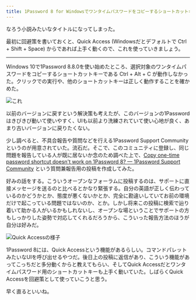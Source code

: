 ```yaml
---
title: 1Password 8 for Windowsでワンタイムパスワードをコピーするショートカットキーが動かない件
---
```

なろう小説みたいなタイトルになってしまった。

最初に回避策を書いておくと、Quick Access (Windowsだとデフォルトで Ctrl + Shift + Space) からであれば上手く動くので、これを使っていきましょう。

* * *

Windows 10で1Password 8.8.0を使い始めたところ、選択対象のワンタイムパスワードをコピーするショートカットキーである Ctrl + Alt + C が動作しなかった。クリックでの実行や、他のショートカットキーは正しく動作することを確かめた。

![](https://lh3.googleusercontent.com/docs/ADP-6oHUeoZrLKkmy2OMt5evfzTJkZPju-7uBRTVcjhLnIPgtz014QrFPY7onEqa5GbcsiJbXft1pUVI-iM9JYHFtZngEXNxmb0ntmpwr-1ADxsoXibvrjMN_4vx5CLTzp779MIwQDfXYXR0qUl-0z5061YpQ3wJTxxvvzmqy7rJV7hoCfpREO5ZkLM9KM_s8oVGrgT1YQ94ZE0S5xFnKTPuwglWoFHxw5lcPcBf0O8euq8Dk9Euhawif5tOmIJMQPRah-tpbTq1mhwsMnSRWyY7EhqReSPu5qj0FXUKc6PJJMnkKmselE7Hh7X_juXC5Zq8Fzmy3JdXRD8LA3eJBd2gVeLE5-eug4SZGln7e7nMbcMsSnSBwPaKNEs8s44He_gmkVmjcEhDnaw6QrbmFnGShKWTZmsnO6Lp5xSZi2sNKnd_WGj841iKiX2kqcPR8uqq4Qe-p16dBZ-2ILTjiXX4vsYXHvDKwYYE_Keg7EFeOKZlLtas9CywvPECZm1AOevjjNPbo1M-ogefGFG0rWuhwt2bjlTRRSCVQ9GW5fJIxFvSMnUlE063F8N1EgZsEu3bal0Bv0nKpA8-0XaD_dV2ivREUGrnqSfkwZpnLIYSN_0urTzfht-XAYQjFccd2_k1utrebaz8bVbtLeEhzPKF1AQuHiZGk94qufzy8NdUeZ-H_jzUO4yYg_0Hn-dRWBmBq51-MQy0BPRAprkeOFhzRIvnxsy95rnDen_Mo5wwWCCmHXpAmtq9072KBsuVHBXruAgKwP9iPF9Oe27RR7vZsO-erG7CX8bT6fcAftq7OKQ5pEYMX_PbdOSJF8Xmp9WHlBQbok4EuiEI_UE6kzqAZo__oSIOYV2Jfdp7_d44w5xe-Xocx8MufH0bJlP2Nq8oF_kJlcDBBSvdroKx460MuNa_RDNxsvxJ58-DMDW0CwvNtpL75lwWa9jnSqaNTC6Dau1iQU9h2C71hjmQcViBo-QDT8kMzvbZAeD6Lc602O8r0QB07TqighIPoEYGP75U734FptzOArUbqFbhf2rgVyg4FnfSKklgO1DEM5yqj126_X3E3_yV21ryL0V_yuRpDlAOuMqDKu1qwqFgisMpGntULYJdN7Ah_wvINkgHEkswM7u-DiErkdG3e1m5L-6xM1xnO-5INijTfdpriGiwTjmsnFIYFKIlgPZLRHFPEO40CKs55zs6DofniAdB2ZoSfvdDcHAOPvpttXiuxxIFnPkIfaP4K-TpesK7K3ZnXzplHgcWag "これ")

以前のバージョンに戻すという解決策も考えたが、このバージョンの1Passwordはきびきび動いて使いやすく、UIも以前より洗練されていて使い心地が良く、あまり古いバージョンに戻りたくない。

少し調べると、不具合報告や質問などを行える1Password Support Communityというのが用意されていた。流石だ。そこで、このコミュニティに登録し、同じ問題を報告している人が既に居ないか念のため調べた上で、[Copy one-time password shortcut doesn't work on 1Password 8? — 1Password Support Community](https://1password.community/discussion/comment/649927) という質問兼報告用の投稿を作成してみた。

好みの話をする。こういうオープンなフォーラムに投稿するのは、サポートに直接メッセージを送るのと比べるとかなり緊張する。自分の英語が正しく伝わっているのかどうかとか、態度が悪くないかとか、完全に勘違いしていてお前の環境だけで起こっている問題ではないのか、とか。しかし将来この投稿に検索で辿り着いて助かる人がいるかもしれないし、オープンな場ということでサポートの方もしっかりした姿勢で対応してくれるだろうから、こういった報告方法のほうが自分は好みだ。

![](https://lh3.googleusercontent.com/docs/ADP-6oEhDvRbd8XBCs3hVdNrj-8IQ79xLhZ1mN8Um1crIrzu1dNeUHq9uu9nP8G9tfEMkK-dp_WLe-OOtsld-cqZkan0Uxj5OWr7up8Dj8pE1iaGYFzgm648YqVmX3JA8bw8xCiq6nCdt5UDoy3lepYCBmLX0n945rbSDt_hRJxabyybP-l8N78EN4qPKKl_emYKx7FM1VPsrZ3Y9zXH9GqxUfN-jdiMaGSyk2WV8OGpcPRr6eP5yOQ6606xjFAp1bfPwPwDuNC-2K89LuUQWFnFKZRbzHQYixMsL4vyfJxCFWFRVIlkhDt-xt12UMNnnbGnKzFUGp06TS-kicFYowjFIYjetwbnJLvsBqm3gynqWvtHOxjSYhi8hQ5CfCEj4IqqXjOfKw7ycx9Y0zSxhHEKUOsB0O1BmMtPcEEKoWFqHZA9PvKq7kMN4i1Fg9xjLdKg-LUikkTDXClpxRFJYZrZ0ApNrRxI5HiY-cGYrbEReQKFrG7XlhfQiTZ0bVK7T5RxDVZ2KDwkqD40SUwxX3BznmiYnFsz3TVHco-qOeFuaj7S68Qi2jqGvDg8WKyJA24RGnOnSRYN41wL5pat0OkxxRSmxr_zbHy68mJNfrL6BUmY1CC2DWWilvn_RvOnACYaBYBCih9Iy8TNuOu34Wzeyb_glaEuj0W56dfyqKNAfIs2BowavYnvqYj3j_KeocXEigLlCKM9GHqajFvnMcZh9G_HuGOJDwlIaR54OPZk18H50feI4wpWxBbrbgqB8UpbVNA7zxOiCsATt28qfwIOTcQcRRF83eQRj4uR9-tyS1wCDVi6sH7G27ziOi8iiYwD03ShSxuzOgguhZxzKsQgn7KOfIcM5MLTO_YoLC7Xugr_EmqJCvsSp826msQwimy0m8-woaAtKHQWQ27DAq4VB0oIdjMY6f2YWbWjTrJGe-acvgq_MeSMMgqFQVD_uvaYcKYfMp-ARhif5v86lDnUbwclp-dhzFKhXCnwSz7kTppkYgKOpJc0lNzienYGPwYxz0iNEIzOZtpNObwC1y9j8N9kdYQDQpC2dUNn17A-dS-oBBAPwKcOdXDHk95GdWaRgXDhQOkl-RL6pxNkVKRDowAyWO39D2-np6vR-flb0HG0x95eBUpAJoqLyvjHnEnb8tGbe4ucqELGkecFSr_au799PTqMMegOPQvdd4HEwbkAlW5SG-M3W6rAl4PkzyZ3GGERiYLD1xuaYDhrvsMkPLi3jjPMVTj_PhCOkREMOOhiFJnV1w "Quick Accessの様子")

1Password 8には、Quick Accessという機能があるらしい。コマンドパレットみたいなUIを呼び出せるやつだ。後日上の投稿に返信があり、こういう機能があってこっちだと多分動くからと教えてもらい、そしてQuick Accessだとワンタイムパスワード用のショートカットキーも上手く動いていた。しばらくQuick Accessを回避策として使っていこうと思う。

早く直るといいね。
